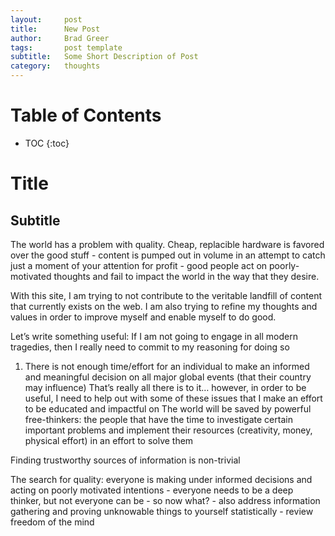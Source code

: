 ```yaml
---
layout:     post
title:      New Post
author:     Brad Greer
tags: 		post template
subtitle:  	Some Short Description of Post
category:   thoughts
---
```

<!-- Start Writing Below in Markdown -->

# Table of Contents

* TOC
{:toc}

# Title

## Subtitle

The world has a problem with quality. Cheap, replacible hardware is favored over the good stuff - content is pumped out in volume in an attempt to catch just a moment of your attention for profit - good people act on poorly-motivated thoughts and fail to impact the world in the way that they desire.

With this site, I am trying to not contribute to the veritable landfill of content that currently exists on the web. I am also trying to refine my thoughts and values in order to improve myself and enable myself to do good.


Let’s write something useful:
If I am not going to engage in all modern tragedies, then I really need to commit to my reasoning for doing so
1. There is not enough time/effort for an individual to make an informed and meaningful decision on all major global events (that their country may influence)
That’s really all there is to it… however, in order to be useful, I need to help out with some of these issues that I make an effort to be educated and impactful on
The world will be saved by powerful free-thinkers: the people that have the time to investigate certain important problems and implement their resources (creativity, money, physical effort) in an effort to solve them

Finding trustworthy sources of information is non-trivial

The search for quality: everyone is making under informed decisions and acting on poorly motivated intentions - everyone needs to be a deep thinker, but not everyone can be - so now what? - also address information gathering and proving unknowable things to yourself statistically - review freedom of the mind 